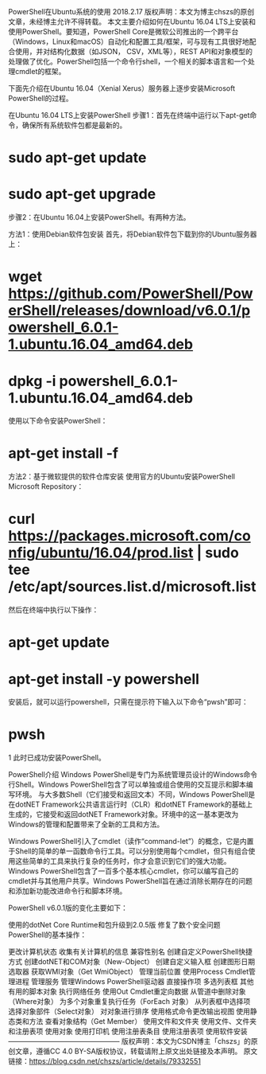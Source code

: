 PowerShell在Ubuntu系统的使用
2018.2.17
版权声明：本文为博主chszs的原创文章，未经博主允许不得转载。
本文主要介绍如何在Ubuntu 16.04 LTS上安装和使用PowerShell。要知道，PowerShell Core是微软公司推出的一个跨平台（Windows，Linux和macOS）自动化和配置工具/框架，可与现有工具很好地配合使用，并对结构化数据（如JSON， CSV，XML等），REST API和对象模型的处理做了优化。PowerShell包括一个命令行shell，一个相关的脚本语言和一个处理cmdlet的框架。

下面先介绍在Ubuntu 16.04（Xenial Xerus）服务器上逐步安装Microsoft PowerShell的过程。

在Ubuntu 16.04 LTS上安装PowerShell
步骤1：首先在终端中运行以下apt-get命令，确保所有系统软件包都是最新的。

# sudo apt-get update
# sudo apt-get upgrade

步骤2：在Ubuntu 16.04上安装PowerShell。有两种方法。

方法1：使用Debian软件包安装
首先，将Debian软件包下载到你的Ubuntu服务器上：

# wget https://github.com/PowerShell/PowerShell/releases/download/v6.0.1/powershell_6.0.1-1.ubuntu.16.04_amd64.deb
# dpkg -i powershell_6.0.1-1.ubuntu.16.04_amd64.deb

使用以下命令安装PowerShell：

# apt-get install -f

方法2：基于微软提供的软件仓库安装
使用官方的Ubuntu安装PowerShell Microsoft Repository：

# curl https://packages.microsoft.com/config/ubuntu/16.04/prod.list | sudo tee /etc/apt/sources.list.d/microsoft.list

然后在终端中执行以下操作：

# apt-get update
# apt-get install -y powershell

安装后，就可以运行powershell，只需在提示符下输入以下命令“pwsh”即可：

# pwsh
1
此时已成功安装PowerShell。

PowerShell介绍
Windows PowerShell是专门为系统管理员设计的Windows命令行Shell。Windows PowerShell包含了可以单独或组合使用的交互提示和脚本编写环境。
与大多数Shell（它们接受和返回文本）不同，Windows PowerShell是在dotNET Framework公共语言运行时（CLR）和dotNET Framework的基础上生成的，它接受和返回dotNET Framework对象。环境中的这一基本更改为Windows的管理和配置带来了全新的工具和方法。

Windows PowerShell引入了cmdlet（读作“command-let”）的概念，它是内置于Shell的简单的单一函数命令行工具。可以分别使用每个cmdlet，但只有组合使用这些简单的工具来执行复杂的任务时，你才会意识到它们的强大功能。Windows PowerShell包含了一百多个基本核心cmdlet，你可以编写自己的cmdlet并与其他用户共享。Windows PowerShell旨在通过消除长期存在的问题和添加新功能改进命令行和脚本环境。

PowerShell v6.0.1版的变化主要如下：

使用的dotNet Core Runtime和包升级到2.0.5版
修复了数个安全问题
PowerShell的基本操作：

更改计算机状态
收集有关计算机的信息
兼容性别名
创建自定义PowerShell快捷方式
创建dotNET和COM对象（New-Object）
创建自定义输入框
创建图形日期选取器
获取WMI对象（Get WmiObject）
管理当前位置
使用Process Cmdlet管理进程
管理服务
管理Windows PowerShell驱动器
直接操作项
多选列表框
其他有用的脚本对象
执行网络任务
使用Out Cmdlet重定向数据
从管道中删除对象（Where对象）
为多个对象重复执行任务（ForEach 对象）
从列表框中选择项
选择对象部件（Select对象）
对对象进行排序
使用格式命令更改输出视图
使用静态类和方法
查看对象结构（Get Member）
使用文件和文件夹
使用文件、文件夹和注册表项
使用对象
使用打印机
使用注册表条目
使用注册表项
使用软件安装
————————————————
版权声明：本文为CSDN博主「chszs」的原创文章，遵循CC 4.0 BY-SA版权协议，转载请附上原文出处链接及本声明。
原文链接：https://blog.csdn.net/chszs/article/details/79332551